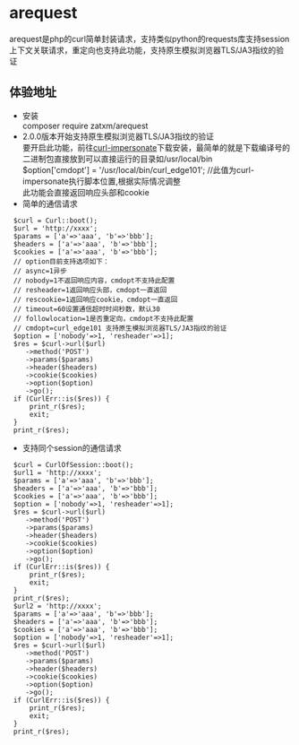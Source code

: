 # arequest
arequest是php的curl简单封装请求，支持类似python的requests库支持session上下文关联请求，重定向也支持此功能，支持原生模拟浏览器TLS/JA3指纹的验证

## 体验地址
* 安装<br>
  composer require zatxm/arequest
* 2.0.0版本开始支持原生模拟浏览器TLS/JA3指纹的验证<br>
  要开启此功能，前往[curl-impersonate](https://github.com/lwthiker/curl-impersonate)下载安装，最简单的就是下载编译号的二进制包直接放到可以直接运行的目录如/usr/local/bin<br>
  $option['cmdopt'] = '/usr/local/bin/curl_edge101'; //此值为curl-impersonate执行脚本位置,根据实际情况调整<br>
  此功能会直接返回响应头部和cookie
* 简单的通信请求
```
 $curl = Curl::boot();
 $url = 'http://xxxx';
 $params = ['a'=>'aaa', 'b'=>'bbb'];
 $headers = ['a'=>'aaa', 'b'=>'bbb'];
 $cookies = ['a'=>'aaa', 'b'=>'bbb'];
 // option目前支持选项如下：
 // async=1异步
 // nobody=1不返回响应内容，cmdopt不支持此配置
 // resheader=1返回响应头部，cmdopt一直返回
 // rescookie=1返回响应cookie，cmdopt一直返回
 // timeout=60设置通信超时时间秒数，默认30
 // followlocation=1是否重定向，cmdopt不支持此配置
 // cmdopt=curl_edge101 支持原生模拟浏览器TLS/JA3指纹的验证
 $option = ['nobody'=>1, 'resheader'=>1];
 $res = $curl->url($url)
 	->method('POST')
 	->params($params)
 	->header($headers)
 	->cookie($cookies)
 	->option($option)
 	->go();
 if (CurlErr::is($res)) {
     print_r($res);
     exit;
 }
 print_r($res);
```

* 支持同个session的通信请求
```
 $curl = CurlOfSession::boot();
 $url1 = 'http://xxxx';
 $params = ['a'=>'aaa', 'b'=>'bbb'];
 $headers = ['a'=>'aaa', 'b'=>'bbb'];
 $cookies = ['a'=>'aaa', 'b'=>'bbb'];
 $option = ['nobody'=>1, 'resheader'=>1];
 $res = $curl->url($url)
 	->method('POST')
 	->params($params)
 	->header($headers)
 	->cookie($cookies)
 	->option($option)
 	->go();
 if (CurlErr::is($res)) {
     print_r($res);
     exit;
 }
 print_r($res);
 $url2 = 'http://xxxx';
 $params = ['a'=>'aaa', 'b'=>'bbb'];
 $headers = ['a'=>'aaa', 'b'=>'bbb'];
 $cookies = ['a'=>'aaa', 'b'=>'bbb'];
 $option = ['nobody'=>1, 'resheader'=>1];
 $res = $curl->url($url)
 	->method('POST')
 	->params($params)
 	->header($headers)
 	->cookie($cookies)
 	->option($option)
 	->go();
 if (CurlErr::is($res)) {
     print_r($res);
     exit;
 }
 print_r($res);
```
